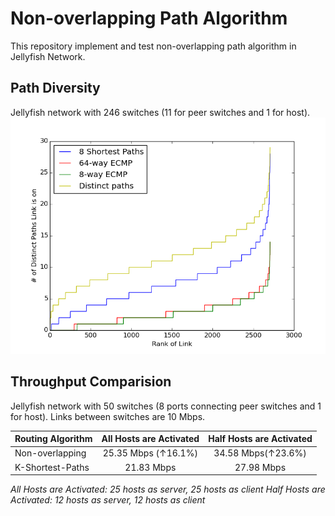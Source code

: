 # Non-overlapping Path Algorithm 

This repository implement and test 
non-overlapping path algorithm in Jellyfish Network.

## Path Diversity

Jellyfish network with 246 switches
(11 for peer switches and 1 for host).
![plot](./diversity.png)


## Throughput Comparision

Jellyfish network with 50 switches
(8 ports connecting peer switches and 1 for host). Links between switches are 10 Mbps.


|      Routing Algorithm  | All Hosts are Activated | Half Hosts are Activated |
| ------------- |:-------------:|:-------------:|
| Non-overlapping |    25.35 Mbps (↑16.1%)| 34.58 Mbps(↑23.6%) |
| K-Shortest-Paths   |  21.83 Mbps | 27.98 Mbps |

*All Hosts are Activated: 25 hosts as server, 25 hosts as client*
*Half Hosts are Activated: 12 hosts as server, 12 hosts as client*


